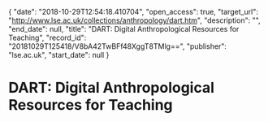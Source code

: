 {
  "date": "2018-10-29T12:54:18.410704", 
  "open_access": true, 
  "target_url": "http://www.lse.ac.uk/collections/anthropology/dart.htm", 
  "description": "", 
  "end_date": null, 
  "title": "DART: Digital Anthropological Resources for Teaching", 
  "record_id": "20181029T125418/V8bA42TwBFf48XggT8TMlg==", 
  "publisher": "lse.ac.uk", 
  "start_date": null
}

# DART: Digital Anthropological Resources for Teaching

